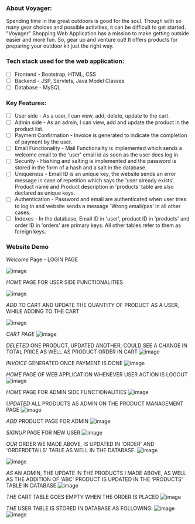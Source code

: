 ### About Voyager:

Spending time in the great outdoors is good for the soul. 
Though with so many gear choices and possible activities, it can be difficult to get started.
"Voyager" Shopping Web Application has a mission to make getting outside easier and more fun. So, gear up and venture out! 
It offers products for preparing your outdoor kit just the right way.

### Tech stack used for the web application:

- [ ] Frontend - Bootstrap, HTML, CSS
- [ ] Backend - JSP, Servlets, Java Model Classes
- [ ] Database - MySQL

### Key Features:

- [ ] User side - As a user, I can view, add, delete, update to the cart.
- [ ] Admin side - As an admin, I can view, add and update the product in the product list.
- [ ] Payment Confirmation - Invoice is generated to indicate the completion of payment by the user.
- [ ] Email Functionality - Mail Functionality is implemented which sends a welcome email to the 'user' email id as soon as the user does log in.
- [ ] Security - Hashing and salting is implemented and the password is stored in the form of a hash and a salt in the database.
- [ ] Uniqueness - Email ID is an unique key, the website sends an error message in case of repetition which says the 'user already exists'. Product name and Product description in 'products' table are also declared as unique keys.
- [ ] Authentication - Password and email are authenticated when user tries to log in and website sends a message 'Wrong email/pas' in all other cases. 
- [ ] Indexes - In the database, Email ID in 'user', product ID in 'products' and order ID in 'orders' are primary keys. All other tables refer to them as foreign keys.

### Website Demo

_Welcome_ Page - LOGIN PAGE

![image](https://user-images.githubusercontent.com/40745259/54705853-af57c880-4b0b-11e9-954c-94e752b565d6.png)

_HOME_ PAGE FOR USER SIDE FUNCTIONALITIES

![image](https://user-images.githubusercontent.com/40745259/54706018-f80f8180-4b0b-11e9-9d44-76660181c755.png)

_ADD_ TO CART AND UPDATE THE QUANTITY OF PRODUCT AS A USER, WHILE ADDING TO THE CART

![image](https://user-images.githubusercontent.com/40745259/54706169-41f86780-4b0c-11e9-85fb-6fa60b0c365a.png)

_CART PAGE_
![image](https://user-images.githubusercontent.com/40745259/54706339-a9aeb280-4b0c-11e9-8bf4-9f661655deeb.png)

_DELETED_ ONE PRODUCT, UPDATED ANOTHER, COULD SEE A CHANGE IN TOTAL PRICE AS WELL AS PRODUCT ORDER IN CART
![image](https://user-images.githubusercontent.com/40745259/54706462-fbefd380-4b0c-11e9-8592-297f9729cb3c.png)

_INVOICE_ GENERATED ONCE PAYMENT IS DONE
![image](https://user-images.githubusercontent.com/40745259/54706518-1fb31980-4b0d-11e9-9626-85494d7298ca.png)

_HOME_ PAGE OF WEB APPLICATION WHENEVER USER ACTION IS LOGOUT
![image](https://user-images.githubusercontent.com/40745259/54706609-512be500-4b0d-11e9-8f1e-595dc266ab8a.png)

_HOME_ PAGE FOR ADMIN SIDE FUNCTIONALITIES
![image](https://user-images.githubusercontent.com/40745259/54706712-8c2e1880-4b0d-11e9-9ebf-a61006812889.png)

_UPDATED_ ALL PRODUCTS AS ADMIN ON THE PRODUCT MANAGEMENT PAGE
![image](https://user-images.githubusercontent.com/40745259/54706895-f941ae00-4b0d-11e9-828c-e866d76bd5b4.png)

_ADD_ PRODUCT PAGE FOR ADMIN
![image](https://user-images.githubusercontent.com/40745259/54707103-53db0a00-4b0e-11e9-94dd-64474ce392de.png)

_SIGNUP_ PAGE FOR NEW USER
![image](https://user-images.githubusercontent.com/40745259/54707211-96044b80-4b0e-11e9-924f-b040d02dba49.png)

_OUR_ ORDER WE MADE ABOVE, IS UPDATED IN 'ORDER' AND 'ORDERDETAILS' TABLE AS WELL IN THE DATABASE.
![image](https://user-images.githubusercontent.com/40745259/54707346-d9f75080-4b0e-11e9-9609-85df98db19b4.png)

![image](https://user-images.githubusercontent.com/40745259/54707449-1e82ec00-4b0f-11e9-8ed3-62fbea3b1334.png)

_AS_ AN ADMIN, THE UPDATE IN THE PRODUCTS I MADE ABOVE, AS WELL AS THE ADDITION OF 'ABC' PRODUCT IS UPDATED IN THE 'PRODUCTS' TABLE IN DATABASE
![image](https://user-images.githubusercontent.com/40745259/54707555-5ee26a00-4b0f-11e9-8b70-f5ac007cc226.png)

_THE_ CART TABLE GOES EMPTY WHEN THE ORDER IS PLACED
![image](https://user-images.githubusercontent.com/40745259/54707638-8b968180-4b0f-11e9-8d2f-68155bbb3cce.png)

_THE_ USER TABLE IS STORED IN DATABASE AS FOLLOWING:
![image](https://user-images.githubusercontent.com/40745259/54707818-f47df980-4b0f-11e9-9811-831f2c7e344e.png)
![image](https://user-images.githubusercontent.com/40745259/54707862-14adb880-4b10-11e9-917e-ec295c83fa21.png)

